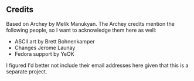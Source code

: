 ## Credits

Based on Archey by Melik Manukyan. The Archey credits mention the following people, so I want to acknowledge them here as well:

- ASCII art by Brett Bohnenkamper
- Changes Jerome Launay
- Fedora support by YeOK

I figured I'd better not include their email addresses here given that this is a separate project.
